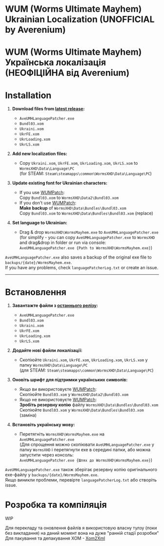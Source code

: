 # WUM (Worms Ultimate Mayhem) Ukrainian Localization (UNOFFICIAL by Averenium)
# WUM (Worms Ultimate Mayhem) Українська локалізація (НЕОФІЦІЙНА від Averenium)

# Installation

1. **Download files from [latest release](https://github.com/averenium/WUM-Ukrainian-Localization/releases/latest):**
   - `AveUMHLanguagePatcher.exe`
   - `Bundl03.xom`
   - `Ukraini.xom`
   - `UkrFE.xom`
   - `UkrLoading.xom`
   - `UkrLS.xom`

2. **Add new localization files:**
   - Copy `Ukraini.xom`, `UkrFE.xom`, `UkrLoading.xom`, `UkrLS.xom` to `WormsXHD\Data\Language\PC`  
     (for STEAM: `Steam\steamapps\common\WormsXHD\Data\Language\PC`)

3. **Update existing font for Ukrainian characters:**
   - If you use [WUMPatch](https://github.com/heatray/WUMPatch):  
     Copy `Bundl03.xom` to `WormsXHD\Data2\Bundl03.xom`
   - If you don't use [WUMPatch](https://github.com/heatray/WUMPatch):  
     **Make backup** of `WormsXHD\Data\Bundles\Bundl03.xom`  
     Copy `Bundl03.xom` to `WormsXHD\Data\Bundles\Bundl03.xom` (replace)

4. **Set language to Ukrainian:**
   - Drag & drop `WormsXHD\WormsMayhem.exe` to `AveUMHLanguagePatcher.exe`  
     (for simplify - you can copy `AveUMHLanguagePatcher.exe` to `WormsXHD` and drag&drop in folder
     or run via console:  
     `AveUMHLanguagePatcher.exe {Path to WormsXHD\WormsMayhem.exe}`)

`AveUMHLanguagePatcher.exe` also saves a backup of the original exe file to `backups/{date}/WormsMayhem.exe`.  
If you have any problems, check `languagePatcherLog.txt` or create an issue.

-----


# Встановлення

1. **Завантажте файли з [останнього релізу](https://github.com/averenium/WUM-Ukrainian-Localization/releases/latest):**
   - `AveUMHLanguagePatcher.exe`
   - `Bundl03.xom`
   - `Ukraini.xom`
   - `UkrFE.xom`
   - `UkrLoading.xom`
   - `UkrLS.xom`

2. **Додайте нові файли локалізації:**
   - Скопіюйте `Ukraini.xom`, `UkrFE.xom`, `UkrLoading.xom`, `UkrLS.xom` у папку `WormsXHD\Data\Language\PC`  
     (для STEAM: `Steam\steamapps\common\WormsXHD\Data\Language\PC`)

3. **Оновіть шрифт для підтримки українських символів:**
   - Якщо ви використовуєте [WUMPatch](https://github.com/heatray/WUMPatch):  
     Скопіюйте `Bundl03.xom` у `WormsXHD\Data2\Bundl03.xom`
   - Якщо не використовуєте [WUMPatch](https://github.com/heatray/WUMPatch):  
     **Зробіть резервну копію** файлу `WormsXHD\Data\Bundles\Bundl03.xom`  
     Скопіюйте `Bundl03.xom` у `WormsXHD\Data\Bundles\Bundl03.xom` (заміна)

4. **Встановіть українську мову:**
   - Перетягніть `WormsXHD\WormsMayhem.exe` на `AveUMHLanguagePatcher.exe`  
     (Для спрощення можно скопіювати `AveUMHLanguagePatcher.exe` у папку `WormsXHD` і перетягнути exe в середині папки,
     або можна запустити через консоль:  
     `AveUMHLanguagePatcher.exe {Шлях до WormsXHD\WormsMayhem.exe}`)

`AveUMHLanguagePatcher.exe` також зберігає резервну копію оригінального exe-файлу у `backups/{date}/WormsMayhem.exe`.  
Якщо виникли проблеми, перевірте `languagePatcherLog.txt` або створіть issue.


# Розробка та компіляція
WIP

Для перекладу та оновлення файлів я використовую власну тулзу (поки без викладання) на даний момент вона на дуже "ранній стадії розробки"  
Для пакування та депакування XOM - [Xom2Xml](https://github.com/AlexBond2/Xom2Xml)
